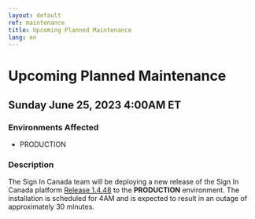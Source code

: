 ```yaml
---
layout: default
ref: maintenance
title: Upcoming Planned Maintenance
lang: en
---
```

# Upcoming Planned Maintenance

## Sunday June 25, 2023 4:00AM ET

### Environments Affected

* PRODUCTION

### Description

The Sign In Canada team will be deploying a new release of the Sign In Canada platform
[Release 1.4.48](https://github.com/sign-in-canada/Acceptance-Platform/releases/tag/v1.4.48)
to the **PRODUCTION** environment. The installation is scheduled for 4AM
and is expected to result in an outage of approximately 30 minutes.

